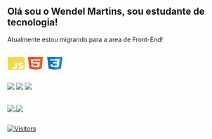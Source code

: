 
## Olá sou o Wendel Martins, sou estudante de tecnologia! 
Atualmente estou migrando para a area de Front-End!

<!-- Pessoal que veio atrás do **Github Stats:** a API provavelmente saiu do ar nesse período,
mas você pode adicionar a sua própria, seguindo esse [tutorial](https://github.com/anuraghazra/github-readme-stats/blob/master/readme.md#deploy-on-your-own-vercel-instance) -->

<div style="display: inline_block"><br>
  <img align="center" alt="Rafa-Js" height="30" width="40" src="https://raw.githubusercontent.com/devicons/devicon/master/icons/javascript/javascript-plain.svg">
  <img align="center" alt="Rafa-HTML" height="30" width="40" src="https://raw.githubusercontent.com/devicons/devicon/master/icons/html5/html5-original.svg">
  <img align="center" alt="Rafa-CSS" height="30" width="40" src="https://raw.githubusercontent.com/devicons/devicon/master/icons/css3/css3-original.svg">
  <!--<img align="center" alt="Rafa-React" height="30" width="40" src="https://raw.githubusercontent.com/devicons/devicon/master/icons/react/react-original.svg">-->
</div>
  
  ##
 
<div> 
  <a href="https://www.linkedin.com/in/wmswendelmartins" target="_blank"><img src="https://img.shields.io/badge/-LinkedIn-%230077B5?style=for-the-badge&logo=linkedin&logoColor=white" target="_blank"></a> 
  <a href = "mailto:wms.wendelmartins@gmail.com"><img src="https://img.shields.io/badge/-Gmail-%23333?style=for-the-badge&logo=gmail&logoColor=white" target="_blank"></a>
  <a href="https://www.youtube.com/" target="_blank"><img src="https://img.shields.io/badge/YouTube-FF0000?style=for-the-badge&logo=youtube&logoColor=white" target="_blank"></a>
</div>

##

<a href="https://github.com/wmswendelmartins/github-readme-stats">
  <img height=150 align="center" src="https://github-readme-stats.vercel.app/api?username=wmswendelmartins&show_icons=true&theme=dark" 
   media="(prefers-color-scheme: dark)"/>
</a>
<a href="https://github.com/wmswendelmartins/convoychat">
  <img height=150 align="center" src="https://github-readme-stats.vercel.app/api/top-langs?username=wmswendelmartins&layout=compact&langs_count=8&card_width=320&show_icons=true&theme=dark"
   media="(prefers-color-scheme: light), (prefers-color-scheme: no-preference)"/>
</a>

##

[![Visitors](https://api.visitorbadge.io/api/combined?path=https%3A%2F%2Fgithub.com%2Fwmswendelmartins&label=Visitors&labelColor=%230e76a8&countColor=%23263759)](https://visitorbadge.io/status?path=https%3A%2F%2Fgithub.com%2Fwmswendelmartins)

<!-- Principais repositorios: 
    <a href="https://github.com/wmswendelmartins/github-readme-stats">
    <img align="center" src="https://github-readme-stats.vercel.app/api/pin/?username=wmswendelmartins&repo=github-readme-stats" />
    </a>
    <a href="https://github.com/wmswendelmartins/convoychat">
    <img align="center" src="https://github-readme-stats.vercel.app/api/pin/?username=wmswendelmartins&repo=convoychat" />
    </a>
    Badge Visitors: 
    https://visitorbadge.io/
-->


